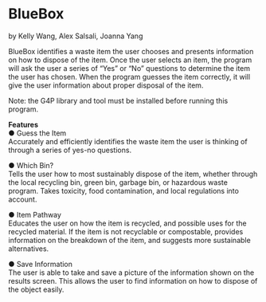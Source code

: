 # BlueBox
by Kelly Wang, Alex Salsali, Joanna Yang <br>

BlueBox identifies a waste item the user chooses and presents information on how to dispose of the item. Once the user selects an item, the program will ask the user a series of “Yes” or “No” questions to determine the item the user has chosen. When the program guesses the item correctly, it will give the user information about proper disposal of the item. <br>

Note: the G4P library and tool must be installed before running this program. <br>



<strong> Features </strong> <br>
●	Guess the Item <br>
Accurately and efficiently identifies the waste item the user is thinking of through a series of yes-no questions. 

●	Which Bin? <br>
Tells the user how to most sustainably dispose of the item, whether through the local recycling bin, green bin, garbage bin, or hazardous waste program. Takes toxicity, food contamination, and local regulations into account. 

●	Item Pathway <br>
Educates the user on how the item is recycled, and possible uses for the recycled material. If the item is not recyclable or compostable, provides information on the breakdown of the item, and suggests more sustainable alternatives. 

●	Save Information <br>
The user is able to take and save a picture of the information shown on the results screen. This allows the user to find information on how to dispose of the object easily.

